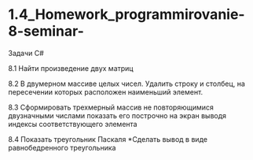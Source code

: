 # 1.4_Homework_programmirovanie-8-seminar-
Задачи С#

8.1 Найти произведение двух матриц

8.2 В двумерном массиве целых чисел. Удалить строку и столбец, на пересечении которых расположен наименьший элемент.

8.3 Сформировать трехмерный массив не повторяющимися двузначными числами показать его построчно на экран выводя индексы соответствующего элемента

8.4 Показать треугольник Паскаля *Сделать вывод в виде равнобедренного треугольника
